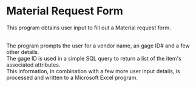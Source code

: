 # Material Request Form
This program obtains user input to fill out a Material request form.<br/><br/>

The program prompts the user for a vendor name, an gage ID# and a few other details.  
The gage ID is used in a simple SQL query to return a list of the item's associated attributes.  
This information, in combination with a few more user input details, is processed and written to a Microsoft Excel program. 
